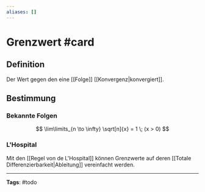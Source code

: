 ```yaml
---
aliases: []
---
```


# Grenzwert #card
## Definition
Der Wert gegen den eine [[Folge]] [[Konvergenz|konvergiert]].

## Bestimmung
### Bekannte Folgen
$$
\lim\limits_{n \to \infty} \sqrt[n]{x} = 1 \; (x > 0)
$$


### L'Hospital
Mit den [[Regel von de L'Hospital]] können Grenzwerte auf deren [[Totale Differenzierbarkeit|Ableitung]] vereinfacht werden.

---
**Tags**: #todo 